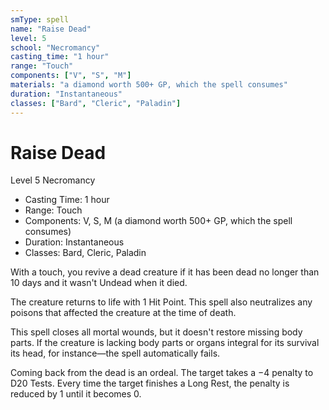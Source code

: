 ```yaml
---
smType: spell
name: "Raise Dead"
level: 5
school: "Necromancy"
casting_time: "1 hour"
range: "Touch"
components: ["V", "S", "M"]
materials: "a diamond worth 500+ GP, which the spell consumes"
duration: "Instantaneous"
classes: ["Bard", "Cleric", "Paladin"]
---
```


# Raise Dead
Level 5 Necromancy

- Casting Time: 1 hour
- Range: Touch
- Components: V, S, M (a diamond worth 500+ GP, which the spell consumes)
- Duration: Instantaneous
- Classes: Bard, Cleric, Paladin

With a touch, you revive a dead creature if it has been dead no longer than 10 days and it wasn't Undead when it died.

The creature returns to life with 1 Hit Point. This spell also neutralizes any poisons that affected the creature at the time of death.

This spell closes all mortal wounds, but it doesn't restore missing body parts. If the creature is lacking body parts or organs integral for its survival its head, for instance—the spell automatically fails.

Coming back from the dead is an ordeal. The target takes a −4 penalty to D20 Tests. Every time the target finishes a Long Rest, the penalty is reduced by 1 until it becomes 0.

